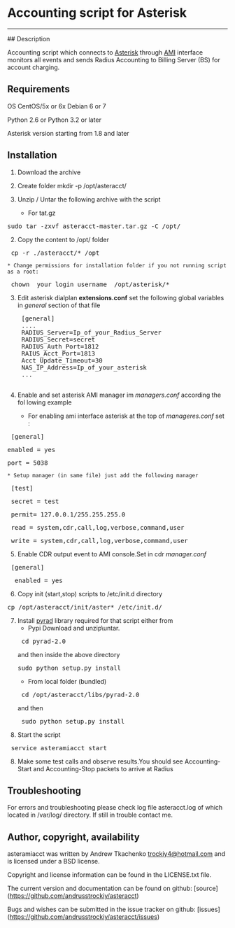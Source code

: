 # Accounting script for Asterisk
<hr> </hr>
## Description

Accounting script which connects to [Asterisk](https://www.digium.com/products/asterisk/software) through [AMI](https://wiki.asterisk.org/wiki/display/AST/AMI+Event+Documentation)
 interface monitors all events and sends Radius Accounting to Billing Server (BS) for account charging. 
 
## Requirements

OS CentOS/5x or 6x Debian 6 or 7

Python 2.6 or Python 3.2 or later

Asterisk version starting from 1.8 and later



## Installation
1. Download the archive

2. Create folder mkdir -p /opt/asteracct/

1. Unzip / Untar the following archive with the script 
    * For tat.gz 
<pre>sudo tar -zxvf asteracct-master.tar.gz -C /opt/</pre>
2. Copy the content to /opt/ folder
<pre> cp -r ./asteracct/* /opt </pre>

    * Change permissions for installation folder if you not running script as a root:
<pre> chown _your_login_username_ /opt/asterisk/* </pre>
3. Edit asterisk dialplan __extensions.conf__ set the following global variables in _general_ section of that file
    <pre>
    [general]
    ....
    RADIUS_Server=Ip_of_your_Radius_Server
    RADIUS_Secret=secret
    RADIUS_Auth_Port=1812
    RAIUS_Acct_Port=1813
    Acct_Update_Timeout=30
    NAS_IP_Address=Ip_of_your_asterisk
    ...
    </pre>

4. Enable and set asterisk AMI manager im <i>managers.conf</i> according the fol lowing example
    * For enabling ami interface asterisk at the top of <i>manageres.conf</i> set :
<pre> [general] </pre>
<pre>enabled = yes</pre>
<pre>port = 5038 </pre>
    * Setup manager (in same file) just add the following manager
<pre> [test] </pre> 
<pre> secret = test</pre>
<pre> permit= 127.0.0.1/255.255.255.0 </pre>
<pre> read = system,cdr,call,log,verbose,command,user </pre>
<pre> write = system,cdr,call,log,verbose,command,user </pre> 
5. Enable CDR output event to AMI console.Set in cdr _manager.conf_ 
<pre> [general]</pre>
<pre>  enabled = yes </pre>

6. Copy init (start,stop) scripts to /etc/init.d directory
<pre>cp /opt/asteracct/init/aster* /etc/init.d/ </pre>

7. Install [pyrad](https://pypi.python.org/pypi/pyrad) library required for that script either from
    * Pypi
        Download and unzip\untar.
    <pre> cd pyrad-2.0 </pre>
    and then inside the above directory
    <pre>sudo python setup.py install</pre>
    * From local folder (bundled)
    <pre> cd /opt/asteracct/libs/pyrad-2.0 </pre>
    and then 
    <pre> sudo python setup.py install</pre>
7. Start the script 
<pre> service asteramiacct start </pre>

8. Make some test calls and observe results.You should see Accounting-Start and Accounting-Stop packets to arrive at Radius



## Troubleshooting

For errors and troubleshooting please check log file asteracct.log of which located in /var/log/ directory.
If still in trouble contact me.



## Author, copyright, availability


asteramiacct was written by Andrew Tkachenko <trockiy4@hotmail.com> and is licensed
under a BSD license. 

Copyright and license information can be found in the LICENSE.txt file.

The current version and documentation can be found on github:
[source] (https://github.com/andrusstrockiy/asteracct)

Bugs and wishes can be submitted in the issue tracker on github:
[issues] (https://github.com/andrusstrockiy/asteracct/issues)

